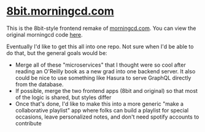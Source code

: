 # [8bit.morningcd.com](8bit.morningcd.com)

This is the 8bit-style frontend remake of [morningcd.com](morningcd.com). You can view the original morningcd code [here](https://github.com/zhammer/morning-cd).

Eventually I'd like to get this all into one repo. Not sure when I'd be able to do that, but the general goals would be:
- Merge all of these "microservices" that I thought were so cool after reading an O'Reilly book as a new grad into one backend server. It also could be nice to use something like Hasura to serve GraphQL directly from the database.
- If possible, merge the two frontend apps (8bit and original) so that most of the logic is shared, but styles differ
- Once that's done, I'd like to make this into a more generic "make a collaborative playlist" app where folks can build a playlist for special occasions, leave personalized notes, and don't need spotify accounts to contribute
